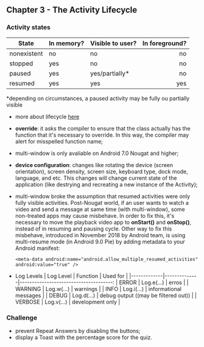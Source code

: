 ## Chapter 3 - The Activity Lifecycle

### Activity states

  | State       | In memory? | Visible to user? | In foreground? |
  |-------------|------------|------------------|--------------:
  | nonexistent | no         | no               | no             |
  | stopped     | yes        | no               | no             |
  | paused      | yes        | yes/partially*   | no             |
  | resumed     | yes        | yes              | yes            |
  *depending on circumstances, a paused activity may be fully ou partially visible
  - more about lifecycle [here](https://developer.android.com/guide/components/-activities/activity-lifecycle)

- **override**: it asks the compiler to ensure that the class actually has the function that it's necessary to override. In this way, the compiler may alert for misspelled function name;
- multi-window is only avaliable on Android 7.0 Nougat and higher;
- **device configuration**: changes like rotating the device (screen orientation), screen density, screen size, keyboard type, dock mode, language, and etc. This changes will change current state of the application (like destrying and recreating a new instance of the Activity);
- multi-window broke the assumption that resumed activities were only fully visible activities. Post-Nougat world, if an user wants to watch a video and send a message at same time (with multi-window), some non-treated apps may cause misbehave. In order to fix this, it's necessary to move the playback video app to **onStart()** and **onStop()**, instead of in resuming and pausing cycle. Other way to fix this misbehave, introduced in November 2018 by Android team, is using multi-resume mode (in Android 9.0 Pie) by adding metadata to your Android manifest:
  ```
  <meta-data android:name="android.allow_multiple_resumed_activities" android:value="true" />
  ```
- Log Levels
  | Log Level   | Function     | Used for                             |
  |-------------|--------------|--------------------------------------:
  | ERROR       | Log.e(...)   | erros                                | 
  | WARNING     | Log.w(...)   | warnings                             |
  | INFO        | Log.i(...)   | informational messages               |
  | DEBUG       | Log.d(...)   | debug output ((may be filtered out)) |
  | VERBOSE     | Log.v(...)   | development only                     |

### Challenge
- prevent Repeat Answers by disabling the buttons;
- display a Toast with the percentage score for the quiz.
